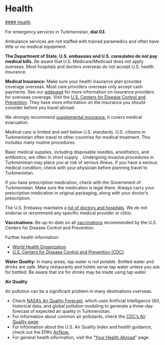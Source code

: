 # Health

[#### Health](javascript:void(0); "Health")

For emergency services in Turkmenistan, **dial 03**.

Ambulance services are not staffed with trained paramedics and often have little or no medical equipment.

**The Department of State, U.S. embassies and U.S. consulates do not pay medical bills.** Be aware that U.S. Medicare/Medicaid does not apply overseas. Most hospitals and doctors overseas do not accept U.S. health insurance.

**Medical Insurance:** Make sure your health insurance plan provides coverage overseas. Most care providers overseas only accept cash payments. See our [webpage](https://travel.state.gov/content/travel/en/international-travel/before-you-go/your-health-abroad/Insurance_Coverage_Overseas.html?cq_ck=1708701048867) for more information on insurance providers for overseas coverage. Visit the [U.S. Centers for Disease Control and Prevention](https://wwwnc.cdc.gov/travel/page/insurance). They have more information on the insurance you should consider before you travel abroad.

We strongly recommend [supplemental insurance.](https://travel.state.gov/content/travel/en/international-travel/before-you-go/your-health-abroad/Insurance_Coverage_Overseas.html?cq_ck=1708701048867) It covers medical evacuation.

Medical care is limited and well below U.S. standards. U.S. citizens in Turkmenistan often travel to other countries for medical treatment. This includes many routine procedures.

Basic medical supplies, including disposable needles, anesthetics, and antibiotics, are often in short supply. . Undergoing invasive procedures in Turkmenistan may place you at risk of serious illness. If you have a serious medical condition, check with your physician before planning travel to Turkmenistan.

If you have prescription medication, check with the Government of Turkmenistan. Make sure the medication is legal there. Always carry your prescription medication in original packaging, along with your doctor’s prescription.

The U.S. Embassy maintains a [list of doctors and hospitals](https://tm.usembassy.gov/medical-assistance/). We do not endorse or recommend any specific medical provider or clinic.

**Vaccinations:** Be up-to-date on all [vaccinations](https://wwwnc.cdc.gov/travel/destinations/traveler/none/turkmenistan?s_cid=ncezid-dgmq-travel-single-001) recommended by the U.S. Centers for Disease Control and Prevention.

Further health information:

* [World Health Organization](https://www.who.int/health-topics/travel-and-health#tab=tab_1)
* [U.S. Centers for Disease Control and Prevention (CDC)](https://wwwnc.cdc.gov/travel/)

**Water Quality:** In many areas, tap water is not potable. Bottled water and drinks are safe. Many restaurants and hotels serve tap water unless you ask for bottled. Be aware that ice for drinks may be made using tap water.

**Air Quality**

Air pollution can be a significant problem in many destinations overseas.

* Check [NASA’s Air Quality Forecast](https://aeronet.gsfc.nasa.gov/new_web/aqforecast), which uses Artificial Intelligence (AI), historical data, and global pollution modeling to generate a three-day forecast of expected air quality in Turkmenistan.
* For information about common air pollutants, check the [CDC’s Air Quality page](https://www.cdc.gov/air-quality/pollutants/).
* For information about the U.S. Air Quality Index and health guidance, check out the EPA’s [AirNow.](https://www.airnow.gov/aqi/aqi-basics/)
* For general health information, visit the “[Your Health Abroad](https://travel.state.gov/content/travel/en/international-travel/before-you-go/your-health-abroad.html)” page.